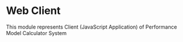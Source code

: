 # Web Client

This module represents Client (JavaScript Application) of Performance Model Calculator System
